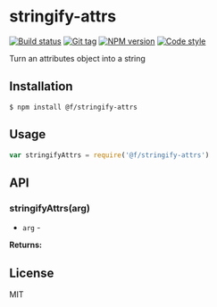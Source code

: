 
# stringify-attrs

[![Build status][travis-image]][travis-url]
[![Git tag][git-image]][git-url]
[![NPM version][npm-image]][npm-url]
[![Code style][standard-image]][standard-url]

Turn an attributes object into a string

## Installation

    $ npm install @f/stringify-attrs

## Usage

```js
var stringifyAttrs = require('@f/stringify-attrs')

```

## API

### stringifyAttrs(arg)

- `arg` -

**Returns:**

## License

MIT

[travis-image]: https://img.shields.io/travis/micro-js/stringify-attrs.svg?style=flat-square
[travis-url]: https://travis-ci.org/micro-js/stringify-attrs
[git-image]: https://img.shields.io/github/tag/micro-js/stringify-attrs.svg
[git-url]: https://github.com/micro-js/stringify-attrs
[standard-image]: https://img.shields.io/badge/code%20style-standard-brightgreen.svg?style=flat
[standard-url]: https://github.com/feross/standard
[npm-image]: https://img.shields.io/npm/v/@f/stringify-attrs.svg?style=flat-square
[npm-url]: https://npmjs.org/package/@f/stringify-attrs
